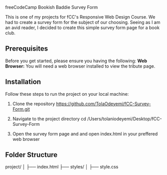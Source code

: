 freeCodeCamp Bookish Baddie Survey Form 

This is one of my projects for fCC's Responsive Web Design Course. We had to create a survey form for the subject of our choosing. Seeing as I am an avid reader, I decided to create this simple survey form page for a book club. 

## Prerequisites

Before you get started, please ensure you having the following:
**Web Browser:** You will need a web browser installed to view the tribute page.

## Installation

Follow these steps to run the project on your local machine:

1. Clone the repository
https://github.com/TolaOdeyemi/fCC-Survey-Form.git

2. Navigate to the project directory
cd /Users/tolaniodeyemi/Desktop/fCC-Survey-Form

3. Open the survey form page and and open index.html in your preffered web browser

## Folder Structure

project/
│
├── index.html
├── styles/
│ ├── style.css
